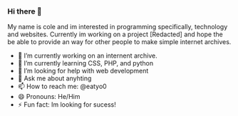 ### Hi there 👋

My name is cole and im interested in programming specifically, technology and websites.
Currently im working on a project [Redacted] and hope the be able to provide an way for other people to make simple internet archives.


- 🔭 I’m currently working on an internent archive.
- 🌱 I’m currently learning CSS, PHP, and python
- 🤔 I’m looking for help with web development
- 💬 Ask me about anyhting
- 📫 How to reach me: @eatyo0
- 😄 Pronouns: He/Him
- ⚡ Fun fact: Im looking for sucess! 
